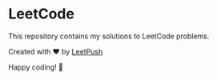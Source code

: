 # LeetCode

This repository contains my solutions to LeetCode problems.

Created with :heart: by [LeetPush](https://github.com/husamahmud/LeetPush)


 Happy coding! 🚀
